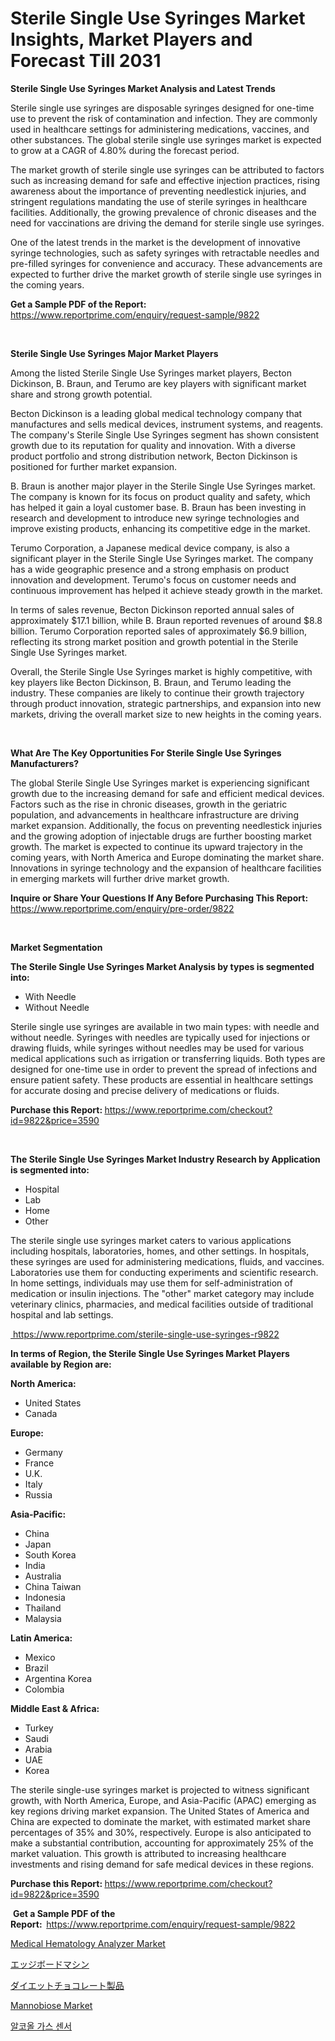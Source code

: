 <p><h1>Sterile Single Use Syringes Market Insights, Market Players and Forecast Till 2031</h1></p><p><strong>Sterile Single Use Syringes Market Analysis and Latest Trends</strong></p>
<p><p>Sterile single use syringes are disposable syringes designed for one-time use to prevent the risk of contamination and infection. They are commonly used in healthcare settings for administering medications, vaccines, and other substances. The global sterile single use syringes market is expected to grow at a CAGR of 4.80% during the forecast period.</p><p>The market growth of sterile single use syringes can be attributed to factors such as increasing demand for safe and effective injection practices, rising awareness about the importance of preventing needlestick injuries, and stringent regulations mandating the use of sterile syringes in healthcare facilities. Additionally, the growing prevalence of chronic diseases and the need for vaccinations are driving the demand for sterile single use syringes.</p><p>One of the latest trends in the market is the development of innovative syringe technologies, such as safety syringes with retractable needles and pre-filled syringes for convenience and accuracy. These advancements are expected to further drive the market growth of sterile single use syringes in the coming years.</p></p>
<p><strong>Get a Sample PDF of the Report:&nbsp;</strong> <a href="https://www.reportprime.com/enquiry/request-sample/9822">https://www.reportprime.com/enquiry/request-sample/9822</a></p>
<p>&nbsp;</p>
<p><strong>Sterile Single Use Syringes Major Market Players</strong></p>
<p><p>Among the listed Sterile Single Use Syringes market players, Becton Dickinson, B. Braun, and Terumo are key players with significant market share and strong growth potential.</p><p>Becton Dickinson is a leading global medical technology company that manufactures and sells medical devices, instrument systems, and reagents. The company's Sterile Single Use Syringes segment has shown consistent growth due to its reputation for quality and innovation. With a diverse product portfolio and strong distribution network, Becton Dickinson is positioned for further market expansion.</p><p>B. Braun is another major player in the Sterile Single Use Syringes market. The company is known for its focus on product quality and safety, which has helped it gain a loyal customer base. B. Braun has been investing in research and development to introduce new syringe technologies and improve existing products, enhancing its competitive edge in the market.</p><p>Terumo Corporation, a Japanese medical device company, is also a significant player in the Sterile Single Use Syringes market. The company has a wide geographic presence and a strong emphasis on product innovation and development. Terumo's focus on customer needs and continuous improvement has helped it achieve steady growth in the market.</p><p>In terms of sales revenue, Becton Dickinson reported annual sales of approximately $17.1 billion, while B. Braun reported revenues of around $8.8 billion. Terumo Corporation reported sales of approximately $6.9 billion, reflecting its strong market position and growth potential in the Sterile Single Use Syringes market.</p><p>Overall, the Sterile Single Use Syringes market is highly competitive, with key players like Becton Dickinson, B. Braun, and Terumo leading the industry. These companies are likely to continue their growth trajectory through product innovation, strategic partnerships, and expansion into new markets, driving the overall market size to new heights in the coming years.</p></p>
<p>&nbsp;</p>
<p><strong>What Are The Key Opportunities For Sterile Single Use Syringes Manufacturers?</strong></p>
<p><p>The global Sterile Single Use Syringes market is experiencing significant growth due to the increasing demand for safe and efficient medical devices. Factors such as the rise in chronic diseases, growth in the geriatric population, and advancements in healthcare infrastructure are driving market expansion. Additionally, the focus on preventing needlestick injuries and the growing adoption of injectable drugs are further boosting market growth. The market is expected to continue its upward trajectory in the coming years, with North America and Europe dominating the market share. Innovations in syringe technology and the expansion of healthcare facilities in emerging markets will further drive market growth.</p></p>
<p><strong>Inquire or Share Your Questions If Any Before Purchasing This Report:</strong> <a href="https://www.reportprime.com/enquiry/pre-order/9822">https://www.reportprime.com/enquiry/pre-order/9822</a></p>
<p>&nbsp;</p>
<p><strong>Market Segmentation</strong></p>
<p><strong>The Sterile Single Use Syringes Market Analysis by types is segmented into:</strong></p>
<p><ul><li>With Needle</li><li>Without Needle</li></ul></p>
<p><p>Sterile single use syringes are available in two main types: with needle and without needle. Syringes with needles are typically used for injections or drawing fluids, while syringes without needles may be used for various medical applications such as irrigation or transferring liquids. Both types are designed for one-time use in order to prevent the spread of infections and ensure patient safety. These products are essential in healthcare settings for accurate dosing and precise delivery of medications or fluids.</p></p>
<p><strong>Purchase this Report:&nbsp;</strong><a href="https://www.reportprime.com/checkout?id=9822&price=3590">https://www.reportprime.com/checkout?id=9822&price=3590</a></p>
<p>&nbsp;</p>
<p><strong>The Sterile Single Use Syringes Market Industry Research by Application is segmented into:</strong></p>
<p><ul><li>Hospital</li><li>Lab</li><li>Home</li><li>Other</li></ul></p>
<p><p>The sterile single use syringes market caters to various applications including hospitals, laboratories, homes, and other settings. In hospitals, these syringes are used for administering medications, fluids, and vaccines. Laboratories use them for conducting experiments and scientific research. In home settings, individuals may use them for self-administration of medication or insulin injections. The "other" market category may include veterinary clinics, pharmacies, and medical facilities outside of traditional hospital and lab settings.</p></p>
<p><a href="https://www.reportprime.com/sterile-single-use-syringes-r9822">&nbsp;https://www.reportprime.com/sterile-single-use-syringes-r9822</a></p>
<p><strong>In terms of Region, the Sterile Single Use Syringes Market Players available by Region are:</strong></p>
<p>
    <p> <strong> North America: </strong>
        <ul>
            <li>United States</li>
            <li>Canada</li>
        </ul>
        </p> 
    <p> <strong> Europe: </strong>
        <ul>
            <li>Germany</li>
            <li>France</li>
            <li>U.K.</li>
            <li>Italy</li>
            <li>Russia</li>
        </ul>
        </p> 
    <p> <strong> Asia-Pacific: </strong>
        <ul>
            <li>China</li>
            <li>Japan</li>
            <li>South Korea</li>
            <li>India</li>
            <li>Australia</li>
            <li>China Taiwan</li>
            <li>Indonesia</li>
            <li>Thailand</li>
            <li>Malaysia</li>
        </ul>
        </p> 
    <p> <strong> Latin America: </strong>
        <ul>
            <li>Mexico</li>
            <li>Brazil</li>
            <li>Argentina Korea</li>
            <li>Colombia</li>
        </ul>
        </p> 
    <p> <strong> Middle East & Africa: </strong>
        <ul>
            <li>Turkey</li>
            <li>Saudi</li>
            <li>Arabia</li>
            <li>UAE</li>
            <li>Korea</li>
        </ul>
    </p>
    </p>
<p><p>The sterile single-use syringes market is projected to witness significant growth, with North America, Europe, and Asia-Pacific (APAC) emerging as key regions driving market expansion. The United States of America and China are expected to dominate the market, with estimated market share percentages of 35% and 30%, respectively. Europe is also anticipated to make a substantial contribution, accounting for approximately 25% of the market valuation. This growth is attributed to increasing healthcare investments and rising demand for safe medical devices in these regions.</p></p>
<p><strong>Purchase this Report: </strong><a href="https://www.reportprime.com/checkout?id=9822&price=3590">https://www.reportprime.com/checkout?id=9822&price=3590</a></p>
<p>&nbsp;<strong>Get a Sample PDF of the Report:&nbsp;&nbsp;</strong><a href="https://www.reportprime.com/enquiry/request-sample/9822">https://www.reportprime.com/enquiry/request-sample/9822</a></p>
<p><strong></strong></p>
<p><p><a href="https://github.com/julyju69/Market-Research-Report-List-2/blob/main/medical-hematology-analyzer-market.md">Medical Hematology Analyzer Market</a></p><p><a href="https://medium.com/@fabianhoncescu2022/%E3%82%A8%E3%83%83%E3%82%B8%E3%83%9C%E3%83%BC%E3%83%89%E6%A9%9F%E5%B8%82%E5%A0%B4%E5%88%86%E6%9E%90%E3%81%A82024%E5%B9%B4%E3%81%8B%E3%82%892031%E5%B9%B4%E3%81%BE%E3%81%A7%E3%81%AE%E6%9C%9F%E9%96%93%E3%81%AE%E3%82%B5%E3%82%A4%E3%82%BA%E4%BA%88%E6%B8%AC-9cd390fc68e7">エッジボードマシン</a></p><p><a href="https://medium.com/@hugofirst21/%E3%83%80%E3%82%A4%E3%82%A8%E3%83%83%E3%83%88%E3%83%81%E3%83%A7%E3%82%B3%E3%83%AC%E3%83%BC%E3%83%88%E8%A3%BD%E5%93%81%E5%B8%82%E5%A0%B4%E8%A6%8F%E6%A8%A1%E3%81%AF-%E3%82%B0%E3%83%AD%E3%83%BC%E3%83%90%E3%83%AB%E7%94%A3%E6%A5%AD%E3%81%AB%E3%81%8A%E3%81%84%E3%81%A6%E6%9C%80%E9%81%A9%E3%81%AA%E3%83%9E%E3%83%BC%E3%82%B1%E3%83%86%E3%82%A3%E3%83%B3%E3%82%B0%E3%83%81%E3%83%A3%E3%83%8D%E3%83%AB%E3%82%92%E6%98%8E%E3%82%89%E3%81%8B%E3%81%AB%E3%81%97%E3%81%BE%E3%81%99-f87cc6a00975">ダイエットチョコレート製品</a></p><p><a href="https://issuu.com/reportprime-2/docs/mannobiose-market-size-2030.pptx">Mannobiose Market</a></p><p><a href="https://medium.com/@dellkoepp03/%EC%A3%BC%EC%A0%95%EA%B0%95-%EC%8B%A0%ED%98%B8%EA%B8%B0-%EC%8B%9C%EC%9E%A5-%EC%A1%B0%EC%82%AC-%EB%B3%B4%EA%B3%A0%EC%84%9C-%EA%B7%B8-%EC%97%AD%EC%82%AC-%EB%B0%8F-%EC%98%88%EC%B8%A1-2024%EB%85%84%EB%B6%80%ED%84%B0-2031%EB%85%84%EA%B9%8C%EC%A7%80-ad9ba3ae0e38">알코올 가스 센서</a></p></p>